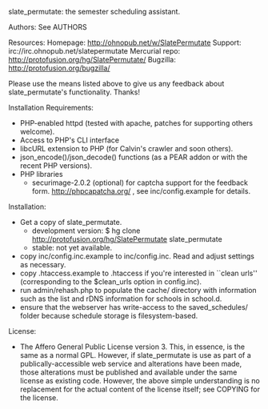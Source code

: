 slate_permutate: the semester scheduling assistant.

Authors:
  See AUTHORS

Resources:
  Homepage: http://ohnopub.net/w/SlatePermutate
  Support: irc://irc.ohnopub.net/slatepermutate
  Mercurial repo: http://protofusion.org/hg/SlatePermutate/
  Bugzilla: http://protofusion.org/bugzilla/

  Please use the means listed above to give us any feedback about
  slate_permutate's functionality. Thanks!

Installation Requirements:
  - PHP-enabled httpd (tested with apache, patches for supporting others welcome).
  - Access to PHP's CLI interface
  - libcURL extension to PHP (for Calvin's crawler and soon others).
  - json_encode()/json_decode() functions (as a PEAR addon or with the recent PHP versions).
  - PHP libraries
    - securimage-2.0.2 (optional) for captcha support for the feedback
      form. http://phpcapatcha.org/ , see inc/config.example for
      details.

Installation:
  - Get a copy of slate_permutate.
    - development version:
      $ hg clone http://protofusion.org/hg/SlatePermutate slate_permutate
    - stable: not yet available.
  - copy inc/config.inc.example to inc/config.inc. Read and adjust
    settings as necessary.
  - copy .htaccess.example to .htaccess if you're interested in
    ``clean urls'' (corresponding to the $clean_urls option in
    config.inc).
  - run admin/rehash.php to populate the cache/ directory with
    information such as the list and rDNS information for schools in
    school.d.
  - ensure that the webserver has write-access to the saved_schedules/
    folder because schedule storage is filesystem-based.

License:
  - The Affero General Public License version 3. This, in essence, is
    the same as a normal GPL. However, if slate_permutate is use as
    part of a publically-accessible web service and alterations have
    been made, those alterations must be published and available under
    the same license as existing code. However, the above simple
    understanding is no replacement for the actual content of the
    license itself; see COPYING for the license.
